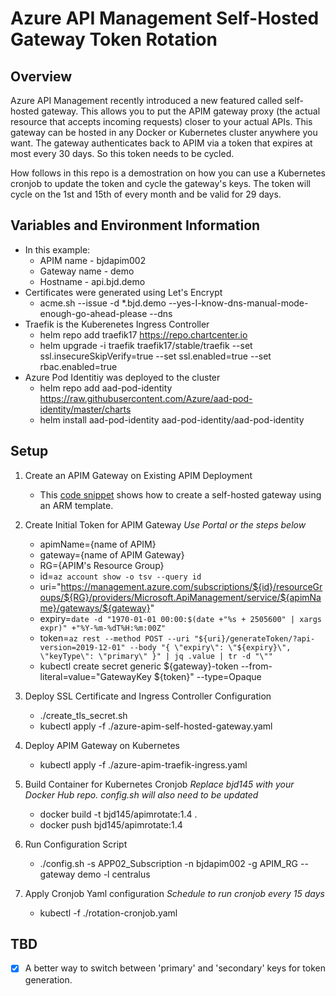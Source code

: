 # Azure API Management Self-Hosted Gateway Token Rotation
## Overview
Azure API Management recently introduced a new featured called self-hosted gateway. This allows you to put the APIM gateway proxy (the actual resource that accepts incoming requests) closer to your actual APIs.  This gateway can be hosted in any Docker or Kubernetes cluster anywhere you want.  The gateway authenticates back to APIM via a token that expires at most every 30 days. So this token needs to be cycled. 

How follows in this repo is a demostration on how you can use a Kubernetes cronjob to update the token and cycle the gateway's keys.  The token will cycle on the 1st and 15th of every month and be valid for 29 days. 

## Variables and Environment Information 
* In this example:
    * APIM name - bjdapim002
    * Gateway name - demo
    * Hostname - api.bjd.demo 
* Certificates were generated using Let's Encrypt
    * acme.sh --issue -d *.bjd.demo --yes-I-know-dns-manual-mode-enough-go-ahead-please --dns 
* Traefik is the Kuberenetes Ingress Controller
    * helm repo add traefik17 https://repo.chartcenter.io
    * helm upgrade -i traefik traefik17/stable/traefik --set ssl.insecureSkipVerify=true --set ssl.enabled=true --set rbac.enabled=true
* Azure Pod Identitiy was deployed to the cluster 
    * helm repo add aad-pod-identity https://raw.githubusercontent.com/Azure/aad-pod-identity/master/charts
    * helm install aad-pod-identity aad-pod-identity/aad-pod-identity

## Setup
1. Create an APIM Gateway on Existing APIM Deployment
    * This [code snippet](https://gist.github.com/briandenicola/3f5cce6eb6787ee4fde621c32a1ffc4b) shows how to create a self-hosted gateway using an ARM template.

2. Create Initial Token for APIM Gateway 
_Use Portal or the steps below_
    * apimName={name of APIM}
    * gateway={name of APIM Gateway}
    * RG={APIM's Resource Group}
    * id=`az account show -o tsv --query id`
    * uri="https://management.azure.com/subscriptions/${id}/resourceGroups/${RG}/providers/Microsoft.ApiManagement/service/${apimName}/gateways/${gateway}"
    * expiry=`date -d "1970-01-01 00:00:$(date +"%s + 2505600" | xargs expr)" +"%Y-%m-%dT%H:%m:00Z"`
    * token=`az rest --method POST --uri "${uri}/generateToken/?api-version=2019-12-01" --body "{ \"expiry\": \"${expiry}\", \"keyType\": \"primary\" }" | jq .value | tr -d "\"" `
    * kubectl create secret generic ${gateway}-token --from-literal=value="GatewayKey ${token}" --type=Opaque

3. Deploy SSL Certificate and Ingress Controller Configuration 
    * ./create_tls_secret.sh 
    * kubectl apply -f ./azure-apim-self-hosted-gateway.yaml

4. Deploy APIM Gateway on Kubernetes
    * kubectl apply -f ./azure-apim-traefik-ingress.yaml

5. Build Container for Kubernetes Cronjob
_Replace bjd145 with your Docker Hub repo. config.sh will also need to be updated_
    * docker build -t bjd145/apimrotate:1.4 .
    * docker push bjd145/apimrotate:1.4

6. Run Configuration Script
    * ./config.sh -s APP02_Subscription -n bjdapim002 -g APIM_RG --gateway demo -l centralus

7. Apply Cronjob Yaml configuration 
_Schedule to run cronjob every 15 days_
    * kubectl -f ./rotation-cronjob.yaml

## TBD
- [X] A better way to switch between 'primary' and 'secondary' keys for token generation.  